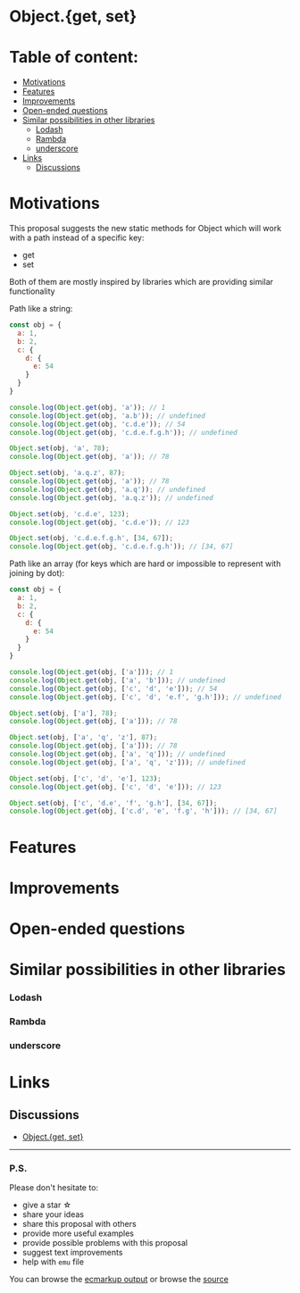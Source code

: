 # Object.{get, set}

# Table of content:
+ [Motivations](#motivations)
+ [Features](#features)
+ [Improvements](#improvements)
+ [Open-ended questions](#open-ended-questions)
+ [Similar possibilities in other libraries](#similar-possibilities-in-other-libraries)
    + [Lodash](#lodash)
    + [Rambda](#rambda)
    + [underscore](#underscore)
+ [Links](#links)
    + [Discussions](#discussions)

# Motivations

This proposal suggests the new static methods for Object which will work with a path instead of a specific key:
+ get
+ set

Both of them are mostly inspired by libraries which are providing similar functionality

Path like a string:

```js
const obj = {
  a: 1,
  b: 2,
  c: {
    d: {
      e: 54
    }
  }
}

console.log(Object.get(obj, 'a')); // 1
console.log(Object.get(obj, 'a.b')); // undefined
console.log(Object.get(obj, 'c.d.e')); // 54
console.log(Object.get(obj, 'c.d.e.f.g.h')); // undefined

Object.set(obj, 'a', 78);
console.log(Object.get(obj, 'a')); // 78

Object.set(obj, 'a.q.z', 87);
console.log(Object.get(obj, 'a')); // 78
console.log(Object.get(obj, 'a.q')); // undefined
console.log(Object.get(obj, 'a.q.z')); // undefined

Object.set(obj, 'c.d.e', 123);
console.log(Object.get(obj, 'c.d.e')); // 123

Object.set(obj, 'c.d.e.f.g.h', [34, 67]);
console.log(Object.get(obj, 'c.d.e.f.g.h')); // [34, 67]
```

Path like an array (for keys which are hard or impossible to represent with joining by dot):

```js
const obj = {
  a: 1,
  b: 2,
  c: {
    d: {
      e: 54
    }
  }
}

console.log(Object.get(obj, ['a'])); // 1
console.log(Object.get(obj, ['a', 'b'])); // undefined
console.log(Object.get(obj, ['c', 'd', 'e'])); // 54
console.log(Object.get(obj, ['c', 'd', 'e.f', 'g.h'])); // undefined

Object.set(obj, ['a'], 78);
console.log(Object.get(obj, ['a'])); // 78

Object.set(obj, ['a', 'q', 'z'], 87);
console.log(Object.get(obj, ['a'])); // 78
console.log(Object.get(obj, ['a', 'q'])); // undefined
console.log(Object.get(obj, ['a', 'q', 'z'])); // undefined

Object.set(obj, ['c', 'd', 'e'], 123);
console.log(Object.get(obj, ['c', 'd', 'e'])); // 123

Object.set(obj, ['c', 'd.e', 'f', 'g.h'], [34, 67]);
console.log(Object.get(obj, ['c.d', 'e', 'f.g', 'h'])); // [34, 67]
```

# Features

# Improvements

# Open-ended questions

# Similar possibilities in other libraries

### Lodash

### Rambda

### underscore

# Links

## Discussions

+ [Object.{get, set}](https://es.discourse.group/t/object-get-set/2372)

---

### P.S.
Please don't hesitate to:

+ give a star ☆
+ share your ideas
+ share this proposal with others
+ provide more useful examples
+ provide possible problems with this proposal
+ suggest text improvements
+ help with `emu` file


You can browse the [ecmarkup output](https://EzioMercer.github.io/destructuring-with-alias-binding/)
or browse the [source](https://github.com/EzioMercer/destructuring-with-alias-binding/blob/main/spec.emu)
